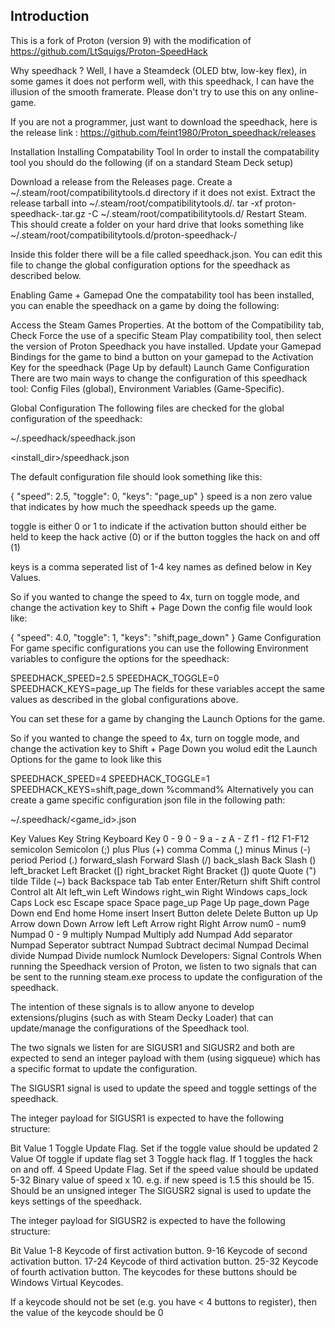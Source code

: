 Introduction
------------

This is a fork of Proton (version 9) with the modification of https://github.com/LtSquigs/Proton-SpeedHack 

Why speedhack ? 
Well, I have a Steamdeck (OLED btw, low-key flex), in some games it does not perform well, with this speedhack, I can have the illusion of the smooth framerate. 
Please don't try to use this on any online-game.

If you are not a programmer, just want to download the speedhack, here is the release link : https://github.com/feint1980/Proton_speedhack/releases

Installation
Installing Compatability Tool
In order to install the compatability tool you should do the following (if on a standard Steam Deck setup)

Download a release from the Releases page.
Create a ~/.steam/root/compatibilitytools.d directory if it does not exist.
Extract the release tarball into ~/.steam/root/compatibilitytools.d/.
tar -xf proton-speedhack-<version>.tar.gz -C ~/.steam/root/compatibilitytools.d/
Restart Steam.
This should create a folder on your hard drive that looks something like ~/.steam/root/compatibilitytools.d/proton-speedhack-<version>/

Inside this folder there will be a file called speedhack.json. You can edit this file to change the global configuration options for the speedhack as described below.

Enabling Game + Gamepad
One the compatability tool has been installed, you can enable the speedhack on a game by doing the following:

Access the Steam Games Properties.
At the bottom of the Compatibility tab, Check Force the use of a specific Steam Play compatibility tool, then select the version of Proton Speedhack you have installed.
Update your Gamepad Bindings for the game to bind a button on your gamepad to the Activation Key for the speedhack (Page Up by default)
Launch Game
Configuration
There are two main ways to change the configuration of this speedhack tool: Config Files (global), Environment Variables (Game-Specific).

Global Configuration
The following files are checked for the global configuration of the speedhack:

~/.speedhack/speedhack.json

<install_dir>/speedhack.json

The default configuration file should look something like this:

{
    "speed": 2.5,
    "toggle": 0,
    "keys": "page_up"
}
speed is a non zero value that indicates by how much the speedhack speeds up the game.

toggle is either 0 or 1 to indicate if the activation button should either be held to keep the hack active (0) or if the button toggles the hack on and off (1)

keys is a comma seperated list of 1-4 key names as defined below in Key Values.

So if you wanted to change the speed to 4x, turn on toggle mode, and change the activation key to Shift + Page Down the config file would look like:

{
    "speed": 4.0,
    "toggle": 1,
    "keys": "shift,page_down"
}
Game Configuration
For game specific configurations you can use the following Environment variables to configure the options for the speedhack:

SPEEDHACK_SPEED=2.5
SPEEDHACK_TOGGLE=0
SPEEDHACK_KEYS=page_up
The fields for these variables accept the same values as described in the global configurations above.

You can set these for a game by changing the Launch Options for the game.

So if you wanted to change the speed to 4x, turn on toggle mode, and change the activation key to Shift + Page Down you wolud edit the Launch Options for the game to look like this

SPEEDHACK_SPEED=4 SPEEDHACK_TOGGLE=1 SPEEDHACK_KEYS=shift,page_down %command% 
Alternatively you can create a game specific configuration json file in the following path:

~/.speedhack/<game_id>.json

Key Values
Key String	Keyboard Key
0 - 9	0 - 9
a - z	A - Z
f1 - f12	F1-F12
semicolon	Semicolon (;)
plus	Plus (+)
comma	Comma (,)
minus	Minus (-)
period	Period (.)
forward_slash	Forward Slash (/)
back_slash	Back Slash (\)
left_bracket	Left Bracket ([)
right_bracket	Right Bracket (])
quote	Quote (")
tilde	Tilde (~)
back	Backspace
tab	Tab
enter	Enter/Return
shift	Shift
control	Control
alt	Alt
left_win	Left Windows
right_win	Right Windows
caps_lock	Caps Lock
esc	Escape
space	Space
page_up	Page Up
page_down	Page Down
end	End
home	Home
insert	Insert Button
delete	Delete Button
up	Up Arrow
down	Down Arrow
left	Left Arrow
right	Right Arrow
num0 - num9	Numpad 0 - 9
multiply	Numpad Multiply
add	Numpad Add
separator	Numpad Seperator
subtract	Numpad Subtract
decimal	Numpad Decimal
divide	Numpad Divide
numlock	Numlock
Developers: Signal Controls
When running the Speedhack version of Proton, we listen to two signals that can be sent to the running steam.exe process to update the configuration of the speedhack.

The intention of these signals is to allow anyone to develop extensions/plugins (such as with Steam Decky Loader) that can update/manage the configurations of the Speedhack tool.

The two signals we listen for are SIGUSR1 and SIGUSR2 and both are expected to send an integer payload with them (using sigqueue) which has a specific format to update the configuration.

The SIGUSR1 signal is used to update the speed and toggle settings of the speedhack.

The integer payload for SIGUSR1 is expected to have the following structure:

Bit	Value
1	Toggle Update Flag. Set if the toggle value should be updated
2	Value Of toggle if update flag set
3	Toggle hack flag. If 1 toggles the hack on and off.
4	Speed Update Flag. Set if the speed value should be updated
5-32	Binary value of speed x 10. e.g. if new speed is 1.5 this should be 15. Should be an unsigned integer
The SIGUSR2 signal is used to update the keys settings of the speedhack.

The integer payload for SIGUSR2 is expected to have the following structure:

Bit	Value
1-8	Keycode of first activation button.
9-16	Keycode of second activation button.
17-24	Keycode of third activation button.
25-32	Keycode of fourth activation button.
The keycodes for these buttons should be Windows Virtual Keycodes.

If a keycode should not be set (e.g. you have < 4 buttons to register), then the value of the keycode should be 0
<!-- Target:  GitHub Flavor Markdown.  To test locally:  pandoc -f markdown_github -t html README.md  -->
